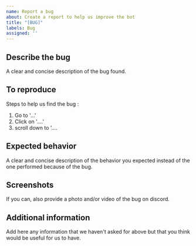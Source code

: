 ```yaml
---
name: Report a bug
about: Create a report to help us improve the bot
title: "[BUG]"
labels: Bug
assigned: ''
---
```


## Describe the bug

A clear and concise description of the bug found.

## To reproduce

Steps to help us find the bug :

1. Go to '...'
2. Click on '....'
3. scroll down to '....

## Expected behavior

A clear and concise description of the behavior you expected instead of the one performed because of the bug.

## Screenshots

If you can, also provide a photo and/or video of the bug on discord.

## Additional information

Add here any information that we haven't asked for above but that you think would be useful for us to have.